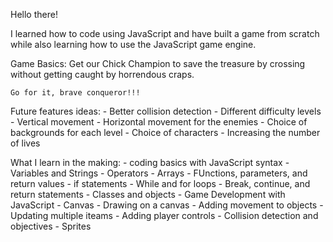 Hello there!

I learned how to code using JavaScript and have built a game from scratch while also learning how to use the JavaScript game engine.

Game Basics:
    Get our Chick Champion to save the treasure by crossing without getting caught by horrendous craps.

    Go for it, brave conqueror!!!

Future features ideas:
    - Better collision detection
    - Different difficulty levels
    - Vertical movement
    - Horizontal movement for the enemies
    - Choice of backgrounds for each level
    - Choice of characters
    - Increasing the number of lives

What I learn in the making:
    - coding basics with JavaScript syntax
        - Variables and Strings
        - Operators
        - Arrays
        - FUnctions, parameters, and return values
        - if statements
        - While and for loops
        - Break, continue, and return statements
        - Classes and objects
    - Game Development with JavaScript
        - Canvas
        - Drawing on a canvas
        - Adding movement to objects
        - Updating multiple iteams
        - Adding player controls
        - Collision detection and objectives
        - Sprites